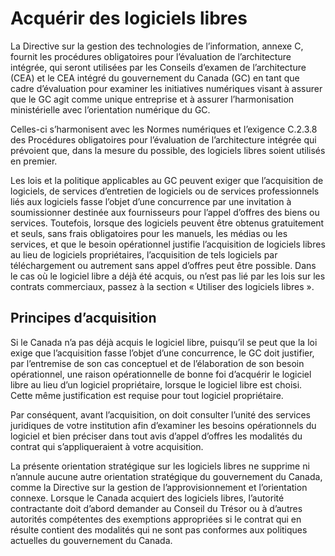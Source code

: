 # Acquérir des logiciels libres

La Directive sur la gestion des technologies de l’information, annexe C, fournit les procédures obligatoires pour l’évaluation de l’architecture intégrée, qui seront utilisées par les Conseils d’examen de l’architecture (CEA) et le CEA intégré du gouvernement du Canada (GC) en tant que cadre d’évaluation pour examiner les initiatives numériques visant à assurer que le GC agit comme unique entreprise et à assurer l’harmonisation ministérielle avec l’orientation numérique du GC.

Celles-ci s’harmonisent avec les Normes numériques et l’exigence C.2.3.8 des Procédures obligatoires pour l’évaluation de l’architecture intégrée qui prévoient que, dans la mesure du possible, des logiciels libres soient utilisés en premier.

Les lois et la politique applicables au GC peuvent exiger que l’acquisition de logiciels, de services d’entretien de logiciels ou de services professionnels liés aux logiciels fasse l’objet d’une concurrence par une invitation à soumissionner destinée aux fournisseurs pour l’appel d’offres des biens ou services. Toutefois, lorsque des logiciels peuvent être obtenus gratuitement et seuls, sans frais obligatoires pour les manuels, les médias ou les services, et que le besoin opérationnel justifie l’acquisition de logiciels libres au lieu de logiciels propriétaires, l’acquisition de tels logiciels par téléchargement ou autrement sans appel d’offres peut être possible.
Dans le cas où le logiciel libre a déjà été acquis, ou n’est pas lié par les lois sur les contrats commerciaux, passez à la section « Utiliser des logiciels libres ».

## Principes d’acquisition

Si le Canada n’a pas déjà acquis le logiciel libre, puisqu’il se peut que la loi exige que l’acquisition fasse l’objet d’une concurrence, le GC doit justifier, par l’entremise de son cas conceptuel et de l’élaboration de son besoin opérationnel, une raison opérationnelle de bonne foi d’acquérir le logiciel libre au lieu d’un logiciel propriétaire, lorsque le logiciel libre est choisi. Cette même justification est requise pour tout logiciel propriétaire.

Par conséquent, avant l’acquisition, on doit consulter l’unité des services juridiques de votre institution afin d’examiner les besoins opérationnels du logiciel et bien préciser dans tout avis d’appel d’offres les modalités du contrat qui s’appliqueraient à votre acquisition.

La présente orientation stratégique sur les logiciels libres ne supprime ni n’annule aucune autre orientation stratégique du gouvernement du Canada, comme la Directive sur la gestion de l’approvisionnement et l’orientation connexe. Lorsque le Canada acquiert des logiciels libres, l’autorité contractante doit d’abord demander au Conseil du Trésor ou à d’autres autorités compétentes des exemptions appropriées si le contrat qui en résulte contient des modalités qui ne sont pas conformes aux politiques actuelles du gouvernement du Canada.
